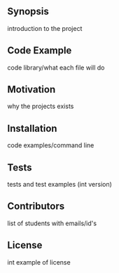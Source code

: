 ## Synopsis

introduction to the project

## Code Example

code library/what each file will do

## Motivation

why the projects exists

## Installation

code examples/command line

## Tests

tests and test examples (int version)

## Contributors

list of students with emails/id's

## License

int example of license
